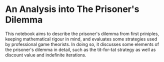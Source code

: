 <h1>An Analysis into The Prisoner's Dilemma</h1>

This notebook aims to describe the prisoner's dilemma from first priniples, keeping mathematical rigour in mind, and evaluates some strategies used by professional game theorists. In doing so, it discusses some elements of the prisoner's dilemma in detail, such as the tit-for-tat strategy as well as discount value and indefinite iterations.
